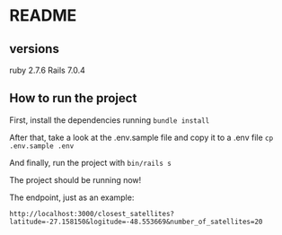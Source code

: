# README

## versions

ruby 2.7.6
Rails 7.0.4

## How to run the project

First, install the dependencies running `bundle install`

After that, take a look at the .env.sample file and copy it to a .env file `cp .env.sample .env`

And finally, run the project with  `bin/rails s`

The project should be running now!

The endpoint, just as an example:

`http://localhost:3000/closest_satellites?latitude=-27.158150&logitude=-48.553669&number_of_satellites=20`
